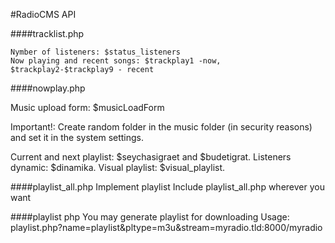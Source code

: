 #RadioCMS API

####tracklist.php

    Nymber of listeners: $status_listeners
    Now playing and recent songs: $trackplay1 -now, $trackplay2-$trackplay9 - recent

####nowplay.php

Music upload form: $musicLoadForm
 
Important!: Create random folder in the music folder (in security reasons) and set it in the system settings.

Current and next playlist: $seychasigraet and $budetigrat.
Listeners dynamic: $dinamika.
Visual playlist: $visual_playlist.

####playlist_all.php
Implement playlist
Include playlist_all.php wherever you want

####playlist php
You may generate playlist for downloading
Usage: playlist.php?name=playlist&pltype=m3u&stream=myradio.tld:8000/myradio